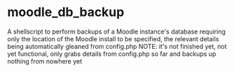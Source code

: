 # moodle_db_backup
A shellscript to perform backups of a Moodle instance's database requiring only the location of the Moodle install to be specified, the relevant details being automatically gleaned from config.php
NOTE: it's not finished yet, not yet functional, only grabs details from config.php so far and backups up nothing from nowhere yet 
